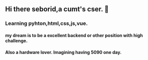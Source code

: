 ## Hi there seborid,a cumt's cser. 👋
### Learning pyhton,html,css,js,vue.  
#### my dream is to be a excellent backend or other position with high challenge.  
#### Also a hardware lover.  Imagining having 5090 one day.  
<!--
**seborid/seborid** is a ✨ _special_ ✨ repository because its `README.md` (this file) appears on your GitHub profile.

Here are some ideas to get you started:

- 🔭 I’m currently working on ...
- 🌱 I’m currently learning ...
- 👯 I’m looking to collaborate on ...
- 🤔 I’m looking for help with ...
- 💬 Ask me about ...
- 📫 How to reach me: ...
- 😄 Pronouns: ...
- ⚡ Fun fact: ...
-->

